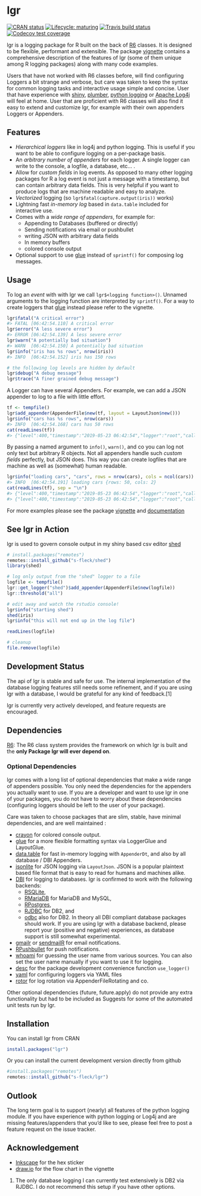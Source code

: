 
<!-- README.md is generated from README.Rmd. Please edit that file -->

# lgr

[![CRAN
status](https://www.r-pkg.org/badges/version/lgr)](https://cran.r-project.org/package=lgr)
[![Lifecycle:
maturing](https://img.shields.io/badge/lifecycle-maturing-blue.svg)](https://www.tidyverse.org/lifecycle/#maturing)
[![Travis build
status](https://travis-ci.org/s-fleck/lgr.svg?branch=master)](https://travis-ci.org/s-fleck/lgr)
[![Codecov test
coverage](https://codecov.io/gh/s-fleck/lgr/branch/master/graph/badge.svg)](https://codecov.io/gh/s-fleck/lgr?branch=master)

lgr is a logging package for R built on the back of
[R6](https://github.com/r-lib/R6) classes. It is designed to be
flexible, performant and extensible. The package
[vignette](https://s-fleck.github.io/lgr/articles/lgr.html) contains a
comprehensive description of the features of lgr (some of them unique
among R logging packages) along with many code examples.

Users that have not worked with R6 classes before, will find configuring
Loggers a bit strange and verbose, but care was taken to keep the syntax
for common logging tasks and interactive usage simple and concise. User
that have experience with [shiny](https://github.com/rstudio/shiny),
[plumber](https://github.com/trestletech/plumber), [python
logging](https://docs.python.org/3/library/logging.html) or [Apache
Log4j](https://logging.apache.org/log4j/2.x/) will feel at home. User
that are proficient with R6 classes will also find it easy to extend and
customize lgr, for example with their own appenders Loggers or
Appenders.

## Features

  - *Hierarchical loggers* like in log4j and python logging. This is
    useful if you want to be able to configure logging on a per-package
    basis.
  - An *arbitrary number of appenders* for each logger. A single logger
    can write to the console, a logfile, a database, etc… .
  - Allow for *custom fields* in log events. As opposed to many other
    logging packages for R a log event is not just a message with a
    timestamp, but can contain arbitrary data fields. This is very
    helpful if you want to produce logs that are machine readable and
    easy to analyze.
  - *Vectorized* logging (so `lgr$fatal(capture.output(iris))` works)
  - Lightning fast *in-memory log* based in `data.table` included for
    interactive use.
  - Comes with a *wide range of appenders*, for example for:
      - Appending to Databases (buffered or directly)
      - Sending notifications via email or pushbullet
      - writing JSON with arbitrary data fields
      - In memory buffers
      - colored console output
  - Optional support to use [glue](https://glue.tidyverse.org/) instead
    of `sprintf()` for composing log messages.

## Usage

To log an *event* with with lgr we call `lgr$<logging function>()`.
Unnamed arguments to the logging function are interpreted by
`sprintf()`. For a way to create loggers that
[glue](https://glue.tidyverse.org/) instead please refer to the
vignette.

``` r
lgr$fatal("A critical error")
#> FATAL [06:42:54.110] A critical error
lgr$error("A less severe error")
#> ERROR [06:42:54.139] A less severe error
lgr$warn("A potentially bad situation")
#> WARN  [06:42:54.150] A potentially bad situation
lgr$info("iris has %s rows", nrow(iris))
#> INFO  [06:42:54.152] iris has 150 rows

# the following log levels are hidden by default
lgr$debug("A debug message")
lgr$trace("A finer grained debug message")
```

A Logger can have several Appenders. For example, we can add a JSON
appender to log to a file with little effort.

``` r
tf <- tempfile()
lgr$add_appender(AppenderFile$new(tf, layout = LayoutJson$new()))
lgr$info("cars has %s rows", nrow(cars))
#> INFO  [06:42:54.168] cars has 50 rows
cat(readLines(tf))
#> {"level":400,"timestamp":"2019-05-23 06:42:54","logger":"root","caller":"eval","msg":"cars has 50 rows"}
```

By passing a named argument to `info()`, `warn()`, and co you can log
not only text but arbitrary R objects. Not all appenders handle such
*custom fields* perfectly, but JSON does. This way you can create
logfiles that are machine as well as (somewhat) human readable.

``` r
lgr$info("loading cars", "cars", rows = nrow(cars), cols = ncol(cars))
#> INFO  [06:42:54.191] loading cars {rows: 50, cols: 2}
cat(readLines(tf), sep = "\n")
#> {"level":400,"timestamp":"2019-05-23 06:42:54","logger":"root","caller":"eval","msg":"cars has 50 rows"}
#> {"level":400,"timestamp":"2019-05-23 06:42:54","logger":"root","caller":"eval","msg":"loading cars","rows":50,"cols":2}
```

For more examples please see the package
[vignette](https://s-fleck.github.io/lgr/articles/lgr.html) and
[documentation](https://s-fleck.github.io/lgr/)

## See lgr in Action

lgr is used to govern console output in my shiny based csv editor
[shed](https://github.com/s-fleck/shed)

``` r
# install.packages("remotes")
remotes::install_github("s-fleck/shed")
library(shed)

# log only output from the "shed" logger to a file
logfile <- tempfile()
lgr::get_logger("shed")$add_appender(AppenderFile$new(logfile))
lgr::threshold("all")

# edit away and watch the rstudio console!
lgr$info("starting shed")
shed(iris)  
lgr$info("this will not end up in the log file")

readLines(logfile)

# cleanup
file.remove(logfile)
```

## Development Status

The api of lgr is stable and safe for use. The internal implementation
of the database logging features still needs some refinement, and if you
are using lgr with a database, I would be grateful for any kind of
feedback.\[1\]

lgr is currently very actively developed, and feature requests are
encouraged.

## Dependencies

[R6](https://github.com/r-lib/R6): The R6 class system provides the
framework on which lgr is built and the **only Package lgr will ever
depend on**.

### Optional Dependencies

lgr comes with a long list of optional dependencies that make a wide
range of appenders possible. You only need the dependencies for the
appenders you actually want to use. If you are a developer and want to
use lgr in one of your packages, you do not have to worry about these
dependencies (configuring loggers should be left to the user of your
package).

Care was taken to choose packages that are slim, stable, have minimal
dependencies, and are well maintained :

  - [crayon](https://github.com/r-lib/crayon) for colored console
    output.
  - [glue](https://glue.tidyverse.org/) for a more flexible formatting
    syntax via LoggerGlue and LayoutGlue.
  - [data.table](https://github.com/Rdatatable/) for fast in-memory
    logging with `AppenderDt`, and also by all database / DBI Appenders.
  - [jsonlite](https://github.com/jeroen/jsonlite) for JSON logging via
    `LayoutJson`. JSON is a popular plaintext based file format that is
    easy to read for humans and machines alike.
  - [DBI](https://github.com/r-dbi/DBI) for logging to databases. lgr is
    confirmed to work with the following backends:
      - [RSQLite](https://github.com/r-dbi/RSQLite),
      - [RMariaDB](https://github.com/r-dbi/RMariaDB) for MariaDB and
        MySQL,
      - [RPostgres](https://cran.r-project.org/package=RPostgres),
      - [RJDBC](https://github.com/s-u/RJDBC) for DB2, and
      - [odbc](https://github.com/r-dbi/odbc) also for DB2.
    In theory all DBI compliant database packages should work. If you
    are using lgr with a database backend, please report your (positive
    and negative) experiences, as database support is still somewhat
    experimental.
  - [gmailr](https://cran.r-project.org/package=gmailr) or
    [sendmailR](https://cran.r-project.org/package=sendmailR) for email
    notifications.
  - [RPushbullet](https://github.com/eddelbuettel/rpushbullet) for push
    notifications.
  - [whoami](https://github.com/r-lib/whoami/blob/master/DESCRIPTION)
    for guessing the user name from various sources. You can also set
    the user name manually if you want to use it for logging.
  - [desc](https://CRAN.R-project.org/package=desc) for the package
    development convenience function `use_logger()`
  - [yaml](https://CRAN.R-project.org/package=yaml) for configuring
    loggers via YAML files
  - [rotor](https://github.com/s-fleck/rotor) for log rotation via
    AppenderFileRotating and co.

Other optional dependencies (future, future.apply) do not provide any
extra functionality but had to be included as Suggests for some of the
automated unit tests run by lgr.

## Installation

You can install lgr from CRAN

``` r
install.packages("lgr")
```

Or you can install the current development version directly from github

``` r
#install.packages("remotes")
remotes::install_github("s-fleck/lgr")
```

## Outlook

The long term goal is to support (nearly) all features of the python
logging module. If you have experience with python logging or Log4j and
are missing features/appenders that you’d like to see, please feel free
to post a feature request on the issue tracker.

## Acknowledgement

  - [Inkscape](https://inkscape.org/) for the hex sticker
  - [draw.io](https://draw.io/) for the flow chart in the vignette

<!-- end list -->

1.  The only database logging I can currently test extensively is DB2
    via RJDBC. I do not recommend this setup if you have other options.
